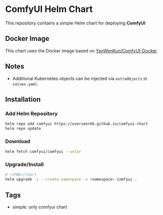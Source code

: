 # ComfyUI Helm Chart

This repository contains a simple Helm chart for deploying **ComfyUI**

## Docker Image

This chart uses the Docker image based on [YanWenKun/ComfyUI-Docker](https://github.com/YanWenKun/ComfyUI-Docker).

## Notes

- Additional Kubernetes objects can be injected via `extraObjects` in `values.yaml`.

## Installation

### Add Helm Repository

```bash
helm repo add comfyui https://overseer66.github.io/comfyui-chart
helm repo update
```

### Download

```bash
helm fetch comfyui/comfyui --untar
```

### Upgrade/Install

```bash
# /<PWD>/chart
helm upgrade -i --create-namespace -n <namespace> comfyui .
```

## Tags

- simple: only comfyui chart
